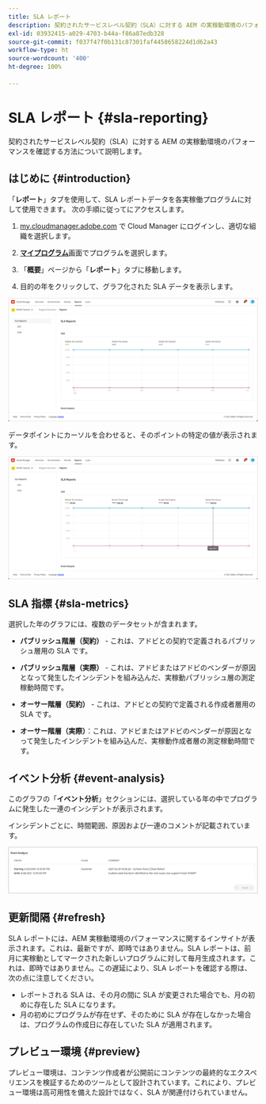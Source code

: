 ```yaml
---
title: SLA レポート
description: 契約されたサービスレベル契約（SLA）に対する AEM の実稼動環境のパフォーマンスを確認する方法について説明します。
exl-id: 03932415-a029-4703-b44a-f86a87edb328
source-git-commit: f037f47f0b131c87301faf4458658224d1d62a43
workflow-type: ht
source-wordcount: '400'
ht-degree: 100%

---
```



# SLA レポート {#sla-reporting}

契約されたサービスレベル契約（SLA）に対する AEM の実稼動環境のパフォーマンスを確認する方法について説明します。

## はじめに {#introduction}

「**レポート**」タブを使用して、SLA レポートデータを各実稼働プログラムに対して使用できます。 次の手順に従ってにアクセスします。

1. [my.cloudmanager.adobe.com](https://my.cloudmanager.adobe.com/) で Cloud Manager にログインし、適切な組織を選択します。

1. **[マイプログラム](/help/implementing/cloud-manager/getting-access-to-aem-in-cloud/editing-programs.md#my-programs)**&#x200B;画面でプログラムを選択します。

1. 「**概要**」ページから「**レポート**」タブに移動します。

1. 目的の年をクリックして、グラフ化された SLA データを表示します。

![SLA グラフの例](assets/sla-reporting-1.png)

データポイントにカーソルを合わせると、そのポイントの特定の値が表示されます。

![詳細データの表示](assets/sla-reporting-b.png)

## SLA 指標 {#sla-metrics}

選択した年のグラフには、複数のデータセットが含まれます。

* **パブリッシュ階層（契約）** - これは、アドビとの契約で定義されるパブリッシュ層用の SLA です。

* **パブリッシュ階層（実際）** - これは、アドビまたはアドビのベンダーが原因となって発生したインシデントを組み込んだ、実稼動パブリッシュ層の測定稼動時間です。

* **オーサー階層（契約）** - これは、アドビとの契約で定義される作成者層用の SLA です。

* **オーサー階層（実際）**：これは、アドビまたはアドビのベンダーが原因となって発生したインシデントを組み込んだ、実稼動作成者層の測定稼動時間です。

## イベント分析 {#event-analysis}

このグラフの「**イベント分析**」セクションには、選択している年の中でプログラムに発生した一連のインシデントが表示されます。

インシデントごとに、時間範囲、原因および一連のコメントが記載されています。

![イベント分析の例](assets/sla-reporting-c.png)

## 更新間隔 {#refresh}

SLA レポートには、AEM 実稼動環境のパフォーマンスに関するインサイトが表示されます。これは、最新ですが、即時ではありません。SLA レポートは、前月に実稼動としてマークされた新しいプログラムに対して毎月生成されます。これは、即時ではありません。この遅延により、SLA レポートを確認する際は、次の点に注意してください。

* レポートされる SLA は、その月の間に SLA が変更された場合でも、月の初めに存在した SLA になります。
* 月の初めにプログラムが存在せず、そのために SLA が存在しなかった場合は、プログラムの作成日に存在していた SLA が適用されます。

## プレビュー環境 {#preview}

プレビュー環境は、コンテンツ作成者が公開前にコンテンツの最終的なエクスペリエンスを検証するためのツールとして設計されています。これにより、プレビュー環境は高可用性を備えた設計ではなく、SLA が関連付けられていません。

